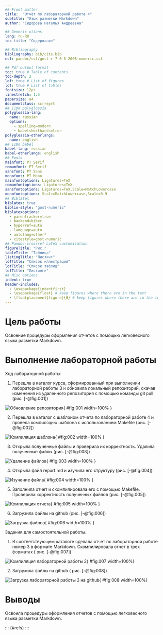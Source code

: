 ```yaml
---
## Front matter
title:  "Отчёт по лабораторной работе 4"
subtitle: "Язык разметки Markdown"
author: "Сидорова Наталья Андреевна"

## Generic otions
lang: ru-RU
toc-title: "Содержание"

## Bibliography
bibliography: bib/cite.bib
csl: pandoc/csl/gost-r-7-0-5-2008-numeric.csl

## Pdf output format
toc: true # Table of contents
toc-depth: 2
lof: true # List of figures
lot: true # List of tables
fontsize: 12pt
linestretch: 1.5
papersize: a4
documentclass: scrreprt
## I18n polyglossia
polyglossia-lang:
  name: russian
  options:
	- spelling=modern
	- babelshorthands=true
polyglossia-otherlangs:
  name: english
## I18n babel
babel-lang: russian
babel-otherlangs: english
## Fonts
mainfont: PT Serif
romanfont: PT Serif
sansfont: PT Sans
monofont: PT Mono
mainfontoptions: Ligatures=TeX
romanfontoptions: Ligatures=TeX
sansfontoptions: Ligatures=TeX,Scale=MatchLowercase
monofontoptions: Scale=MatchLowercase,Scale=0.9
## Biblatex
biblatex: true
biblio-style: "gost-numeric"
biblatexoptions:
  - parentracker=true
  - backend=biber
  - hyperref=auto
  - language=auto
  - autolang=other*
  - citestyle=gost-numeric
## Pandoc-crossref LaTeX customization
figureTitle: "Рис."
tableTitle: "Таблица"
listingTitle: "Листинг"
lofTitle: "Список иллюстраций"
lotTitle: "Список таблиц"
lolTitle: "Листинги"
## Misc options
indent: true
header-includes:
  - \usepackage{indentfirst}
  - \usepackage{float} # keep figures where there are in the text
  - \floatplacement{figure}{H} # keep figures where there are in the text
---
```


# Цель работы

Освоение процедуры оформления отчетов с помощью легковесного языка разметки Markdown.

# Выполнение лабораторной работы
Ход лабораторной работы:
1. Перешла в каталог курса, сформированный при выполнении лабораторной работы 3 и обновила локальный репозиторий, скачав изменения из удаленного репозитория с помощью команды git pull (рис. [-@fig:001])

![Обновление репозитория](image/001.jpg){ #fig:001 width=100% }

2. Перешла в каталог с шаблоном отчета по лабораторной работе 4 и провела компиляцию шаблона с использованием Makefile (рис. [-@fig:002])

![Компиляция шаблона](image/002.jpg){ #fig:002 width=100% }

3. Открыла полученные файлы и проверила их корректность. Удалила полученные файлы (рис. [-@fig:003])

![Удаление файлов](image/003.jpg){ #fig:003 width=100% }

4. Открыла файл report.md и изучила его структуру (рис. [-@fig:004])

![Изучение файла](image/004.jpg){ #fig:004 width=100% }

5. Заполнила отчет и скомпилировала его с помощью Makefile. Проверила корректность полученных файлов  (рис. [-@fig:005])

![Компиляция отчета](image/005.jpg){ #fig:005 width=100% }

6. Загрузила файлы на github (рис. [-@fig:006])

![Загрузка файлов](image/006.jpg){ #fig:006 width=100% }

Задания для самостоятельной работы.

1. В соответствующем каталоге сделала отчет по лабораторной работе номер 3 в формате Markdown. Скомпилировала отчет в трех форматах ( рис. [-@fig:007])

![Компиляция лабораторной работы 3](image/007.jpg){ #fig:007 width=100%}

2.  Загрузила файлы на github ( рис. [-@fig:008])

![Загрузка лабораторной работы 3 на github ](image/008.jpg){ #fig:008 width=100%}




# Выводы

Освоила процедуры оформления отчетов с помощью легковесного языка разметки Markdown.



::: {#refs}
:::
